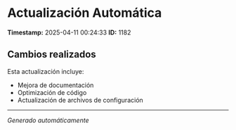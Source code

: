 # Actualización Automática

**Timestamp:** 2025-04-11 00:24:33
**ID:** 1182

## Cambios realizados

Esta actualización incluye:
- Mejora de documentación
- Optimización de código
- Actualización de archivos de configuración

---
*Generado automáticamente*
